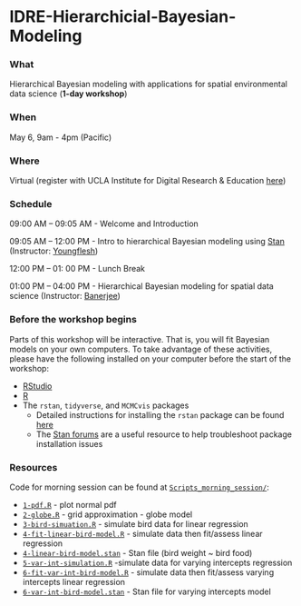 # IDRE-Hierarchicial-Bayesian-Modeling

### What

Hierarchical Bayesian modeling with applications for spatial environmental data science (**1-day workshop**)


### When

May 6, 9am - 4pm (Pacific)

### Where

Virtual (register with UCLA Institute for Digital Research & Education [here](https://ucla.zoom.us/meeting/register/tJEsduqhqjktG9R4_YV0gj_IjFpK3Ae5H9Wm))


### Schedule

09:00 AM – 09:05 AM - Welcome and Introduction

09:05 AM – 12:00 PM - Intro to hierarchical Bayesian modeling using [Stan](https://mc-stan.org/) (Instructor: [Youngflesh](https://www.caseyyoungflesh.com/))

12:00 PM – 01: 00 PM - Lunch Break

01:00 PM – 04:00 PM - Hierarchical Bayesian modeling for spatial data science (Instructor: [Banerjee](http://sudipto.bol.ucla.edu/))


### Before the workshop begins

Parts of this workshop will be interactive. That is, you will fit Bayesian models on your own computers. To take advantage of these activities, please have the following installed on your computer before the start of the workshop:

* [RStudio](https://www.rstudio.com/)
* [R](https://www.r-project.org/)
* The `rstan`, `tidyverse`, and `MCMCvis` packages
  * Detailed instructions for installing the `rstan` package can be found [here](https://github.com/stan-dev/rstan/wiki/RStan-Getting-Started)
  * The [Stan forums](https://discourse.mc-stan.org) are a useful resource to help troubleshoot package installation issues


### Resources

Code for morning session can be found at [`Scripts_morning_session/`](Scripts_morning_session/):

* [`1-pdf.R`](Scripts_morning_session/1-pdf.R) - plot normal pdf
* [`2-globe.R`](Scripts_morning_session/2-globe.R) - grid approximation - globe model
* [`3-bird-simuation.R`](Scripts_morning_session/3-bird-simuation.R) - simulate bird data for linear regression
* [`4-fit-linear-bird-model.R`](Scripts_morning_session/4-fit-linear-bird-model.R) - simulate data then fit/assess linear regression
* [`4-linear-bird-model.stan`](Scripts_morning_session/4-linear-bird-model.stan) - Stan file (bird weight ~ bird food)
* [`5-var-int-simulation.R`](Scripts_morning_session/5-var-int-simulation.R) -simulate data for varying intercepts regression
* [`6-fit-var-int-bird-model.R`](Scripts_morning_session/6-fit-var-int-bird-model.R) - simulate data then fit/assess varying intercepts linear regression
* [`6-var-int-bird-model.stan`](Scripts_morning_session/6-var-int-bird-model.stan) - Stan file for varying intercepts model

